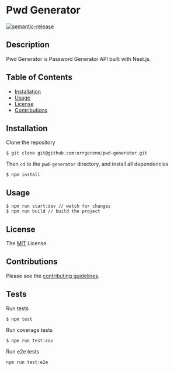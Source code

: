 # Pwd Generator
[![semantic-release](https://img.shields.io/badge/semantic-release-e10079.svg?logo=semantic-release)](https://github.com/semantic-release/semantic-release)

## Description
Pwd Generator is Password Generator API built with Nest.js.

## Table of Contents
- [Installation](#installation)
- [Usage](#usage)
- [License](#license)
- [Contributions](#contributions)

## Installation

Clone the repository
```
$ git clone git@github.com:orrgorenn/pwd-generator.git
```

Then ```cd``` to the ```pwd-generator``` directory, and install all dependencies
```
$ npm install
```

## Usage
```
$ npm run start:dev // watch for changes
$ npm run build // build the project
```

## License
The [MIT](./LICENSE) License.

## Contributions
Please see the [contributing guidelines](./CONTRIBUTING.md).

## Tests
Run tests
```
$ npm test
```

Run coverage tests
```
$ npm run test:cov
```

Run e2e tests
```
npm run test:e2e
```
